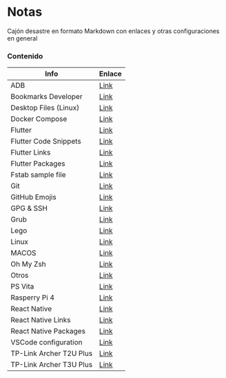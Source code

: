 # Notas

Cajón desastre en formato Markdown con enlaces y otras configuraciones en general

### Contenido

| Info                    | Enlace                            |
| ----------------------- | --------------------------------- |
| ADB                     | [Link](FILES/ADB.md)              |
| Bookmarks Developer     | [Link](FILES/BOOKMARKS-DEV.md)    |
| Desktop Files (Linux)   | [Link](FILES/DESKTOP-FILES.md)    |
| Docker Compose          | [Link](FILES/DOCKER-COMPOSE.md)   |
| Flutter                 | [Link](FILES/FLUTTER.md)          |
| Flutter Code Snippets   | [Link](FILES/FLUTTER-CODES.md)    |
| Flutter Links           | [Link](FILES/FLUTTER-LINKS.md)    |
| Flutter Packages        | [Link](FILES/FLUTTER-PACKAGES.md) |
| Fstab sample file       | [Link](FILES/FSTAB.md)            |
| Git                     | [Link](FILES/GIT.md)              |
| GitHub Emojis           | [Link](FILES/GITHUB-EMOJIS.md)    |
| GPG & SSH               | [Link](FILES/GPG-SSH.md)          |
| Grub                    | [Link](FILES/GRUB.md)             |
| Lego                    | [Link](FILES/LEGO.md)             |
| Linux                   | [Link](FILES/LINUX.md)            |
| MACOS                   | [Link](FILES/MACOS.md)            |
| Oh My Zsh               | [Link](FILES/OH-MY-ZSH.md)        |
| Otros                   | [Link](FILES/OTHERS.md)           |
| PS Vita                 | [Link](FILES/PSVITA.md)           |
| Rasperry Pi 4           | [Link](FILES/PI.md)               |
| React Native            | [Link](FILES/RN.md)               |
| React Native Links      | [Link](FILES/RN-LINKS.md)         |
| React Native Packages   | [Link](FILES/RN-PACKAGES.md)      |
| VSCode configuration    | [Link](FILES/VSCODE.md)           |
| TP-Link Archer T2U Plus | [Link](FILES/RTL8812AU.md)        |
| TP-Link Archer T3U Plus | [Link](FILES/RTL8812BU.md)        |

<!-- ### Contenido -->

<!-- | Info                    | Enlace                            | -->
<!-- | ----------------------- | --------------------------------- | -->
<!-- | Bookmarks               | [Link](FILES/BOOKMARKS.md)        | -->

<!-- ### Scripts

| Info                         | Enlace                                        |
| ---------------------------- | --------------------------------------------- |
| MacOS - Clear Telegram Cache | [Link](SCRIPTS/clear_telegram_macos_cache.sh) |

### Utils

| Info                           | Enlace                                     |
| ------------------------------ | ------------------------------------------ |
| HTML - Font weight cheat sheet | [Link](UTILS/font-weight-cheat-sheet.html) | -->
